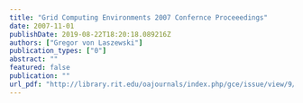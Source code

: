 ```yaml
---
title: "Grid Computing Environments 2007 Confernce Proceeedings"
date: 2007-11-01
publishDate: 2019-08-22T18:20:18.089216Z
authors: ["Gregor von Laszewski"]
publication_types: ["0"]
abstract: ""
featured: false
publication: ""
url_pdf: "http://library.rit.edu/oajournals/index.php/gce/issue/view/9/showToc"
---
```


